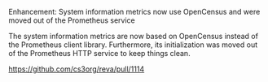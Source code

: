 Enhancement: System information metrics now use OpenCensus and were moved out of the Prometheus service

The system information metrics are now based on OpenCensus instead of the Prometheus client library. Furthermore, its initialization was moved out of the Prometheus HTTP service to keep things clean.

https://github.com/cs3org/reva/pull/1114
